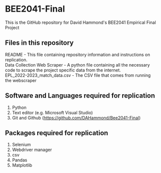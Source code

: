 # BEE2041-Final
This is the GitHub repository for David Hammond's BEE2041 Empirical Final Project

## Files in this repository 
README - This file containing repository information and instructions on replication.   
Data Collection Web Scraper - A python file containing all the necessary code to scrape the project specific data from the internet.  
EPL_2022-2023_match_data.csv - The CSV file that comes from running the webscraper

## Software and Languages required for replication
1. Python  
2. Text editor (e.g. Microsoft Visual Studio)  
3. Git and Github (https://github.com/DAHammond/Bee2041-Final)  

## Packages required for replication
1. Selenium 
2. Webdriver manager
3. csv
4. Pandas
5. Matplotlib